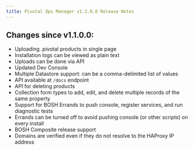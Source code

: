 ```yaml
---
title: Pivotal Ops Manager v1.2.0.0 Release Notes
---
```


## Changes since v1.1.0.0:

* Uploading .pivotal products in single page
* Installation logs can be viewed as plain text
* Uploads can be done via API
* Updated Dev Console
* Multiple Datastore support: can be a comma-delimited list of values
* API available at `/docs` endpoint
* API for deleting products
* Collection form types to add, edit, and delete multiple records of the same property
* Support for BOSH Errands to push console, register services, and run diagnostic tests
* Errands can be turned off to avoid pushing console (or other scripts) on every install
* BOSH Composite release support
* Domains are verified even if they do not resolve to the HAProxy IP address
